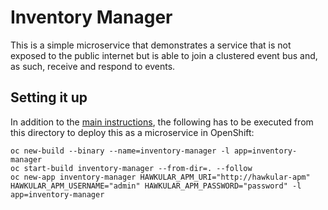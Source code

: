 Inventory Manager
===

This is a simple microservice that demonstrates a service that is not exposed to the public internet but is able to join
a clustered event bus and, as such, receive and respond to events.

Setting it up
---

In addition to the [main instructions](../README.md), the following has to be executed from this directory to deploy
this as a microservice in OpenShift:

    oc new-build --binary --name=inventory-manager -l app=inventory-manager
    oc start-build inventory-manager --from-dir=. --follow
    oc new-app inventory-manager HAWKULAR_APM_URI="http://hawkular-apm" HAWKULAR_APM_USERNAME="admin" HAWKULAR_APM_PASSWORD="password" -l app=inventory-manager
